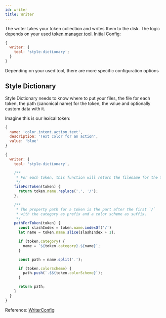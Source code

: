 ```yaml
---
id: writer
title: Writer
---
```


The writer takes your token collection and writes them to the disk. The
logic depends on your used [token manager tool](glossary.md#token-manager-tool).
Initial Config:

```js
{
  writer: {
    tool: 'style-dictionary';
  }
}
```

Depending on your used tool, there are more specific configuration options

## Style Dictionary

Style Dictionary needs to know where to put your files, the file for each token,
the path (canonical name) for the token, the value and optionally custom data
with it.

Imagine this is our lexical token:

```js
{
  name: 'color.intent.action.text',
  description: 'Text color for an action',
  value: 'blue'
}
```

```js
{
  writer: {
    tool: 'style-dictionary',

    /**
     * For each token, this function will return the filename for the token.
     */
    fileForToken(token) {
      return token.name.replace('.', '/');
    },

    /**
     * The property path for a token is the part after the first `/`
     * with the category as prefix and a color scheme as suffix.
     */
    pathForToken(token) {
      const slashIndex = token.name.indexOf('/')
      let name = token.name.slice(slashIndex + 1);

      if (token.category) {
        name = `${token.category}.${name}`;
      }

      const path = name.split('.');

      if (token.colorScheme) {
        path.push(`.$${token.colorScheme}`);
      }

      return path;
    }
  }
}
```

Reference: [WriterConfig](api/theemo.writerconfig)
